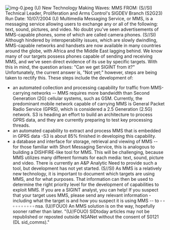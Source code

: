 ![img-0.jpeg](img-0.jpeg)
(U) New Technology Making Waves: MMS
FROM:
(S//SI) Technical Leader, Proliferation and Arms Control's SIGDEV Branch (S2G23)
Run Date: 10/07/2004
(U) Multimedia Messaging Service, or MMS, is a messaging service allowing users to exchange any or all of the following: text, sound, pictures, and video. No doubt you've seen advertisements of MMS-capable phones, some of which are called camera phones.
(S//SI) Although hindered by interoperability issues, which are slowly dwindling, MMS-capable networks and handsets are now available in many countries around the globe, with Africa and the Middle East lagging behind. We know many of our targets possess phones capable of sending and receiving MMS, and we've seen direct evidence of its use by specific targets. With this in mind, the question arises: "Can we get SIGINT from it?" Unfortunately, the current answer is, "Not yet;" however, steps are being taken to rectify this. These steps include the development of:

- an automated collection and processing capability for traffic from MMS-carrying networks -- MMS requires more bandwidth than Second Generation (2G) cellular systems, such as GSM. Currently, the predominant mobile network capable of carrying MMS is General Packet Radio Service (GPRS), which is considered a 2.5 Generation (2.5G) network. S3 is heading an effort to build an architecture to process GPRS data, and they are currently preparing to test key processing threads.
- an automated capability to extract and process MMS that is embedded in GPRS data -S3 is about $85 \%$ finished in developing this capability.
- a database and interface for storage, retrieval and viewing of MMS -- for those familiar with Short Messaging Service, this is analogous to building a DISHFIRE-like tool for MMS. This will be challenging, because MMS utilizes many different formats for each media: text, sound, picture and video. There is currently an A\&P Analytic Need to provide such a tool, but development has not yet started.
(S//SI) As MMS is a relatively new technology, it is important to document which targets are using MMS, and for what purposes. That information can then be used to determine the right priority level for the development of capabilities to exploit MMS. If you are a SIGINT analyst, you can help! If you suspect that your target uses MMS, please send any relevant information -including what the target is and how you suspect it is using MMS -- to $\square$ $\square$ $\square$ $\square$ $\square$ $\square$ $\square$ $\square$ $\square$ $\square$ nsa.
(U//FOUO) An MMS solution is on the way, hopefully sooner rather than later.
"(U//FOUO) SIDtoday articles may not be republished or reposted outside NSANet without the consent of S0121 (DL sid_comms)."
